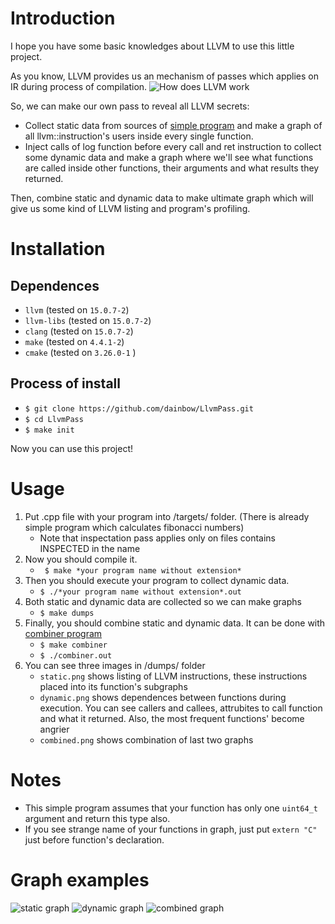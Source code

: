 # Introduction
I hope you have some basic knowledges about LLVM to use this little project.

As you know, LLVM provides us an mechanism of passes which applies on IR during process of compilation. 
![How does LLVM work](https://user-images.githubusercontent.com/26509840/225095862-eb984adc-88e3-4e29-8a9a-6558ce3b9ecd.png)

So, we can make our own pass to reveal all LLVM secrets:
  + Collect static data from sources of [simple program](https://github.com/dainbow/LlvmPass/blob/master/targets/INSPECTED_fibonacci.cpp) and make a graph of all llvm::instruction's users inside every single function.
  + Inject calls of log function before every call and ret instruction to collect some dynamic data and make a graph where we'll see what functions are called inside other functions, their arguments and what results they returned.

Then, combine static and dynamic data to make ultimate graph which will give us some kind of LLVM listing and program's profiling. 

# Installation
## Dependences 
  + ``` llvm ``` (tested on ``` 15.0.7-2 ```) 
  + ``` llvm-libs ``` (tested on ``` 15.0.7-2 ```)
  + ``` clang ``` (tested on ``` 15.0.7-2 ```)
  + ``` make ``` (tested on ``` 4.4.1-2 ```)
  + ``` cmake ``` (tested on ``` 3.26.0-1 ``` )
## Process of install
  + ``` $ git clone https://github.com/dainbow/LlvmPass.git ```
  + ``` $ cd LlvmPass ```
  + ``` $ make init ```
  
Now you can use this project!

# Usage
  1. Put .cpp file with your program into /targets/ folder. (There is already simple program which calculates fibonacci numbers)
      - Note that inspectation pass applies only on files contains INSPECTED in the name
  3. Now you should compile it. 
      - ``` $ make *your program name without extension*```
  4. Then you should execute your program to collect dynamic data.
      - ``` $ ./*your program name without extension*.out ```
  5. Both static and dynamic data are collected so we can make graphs
      - ``` $ make dumps ```
  6. Finally, you should combine static and dynamic data. It can be done with [combiner program](https://github.com/dainbow/LlvmPass/blob/master/targets/combiner.cpp)
      - ``` $ make combiner ```
      - ``` $ ./combiner.out ```
  7. You can see three images in /dumps/ folder
      - ``` static.png ``` shows listing of LLVM instructions, these instructions placed into its function's subgraphs
      - ``` dynamic.png ``` shows dependences between functions during execution. You can see callers and callees, attrubites to call function and what it returned. Also, the most frequent functions' become angrier
      - ``` combined.png ``` shows combination of last two graphs

# Notes
  + This simple program assumes that your function has only one ``` uint64_t ``` argument and return this type also.
  + If you see strange name of your functions in graph, just put ``` extern "C" ``` just before function's declaration.

# Graph examples

![static graph](https://user-images.githubusercontent.com/26509840/226178025-d5f8c44e-1c84-423c-b88b-60a4f8e5b1c8.png)
![dynamic graph](https://user-images.githubusercontent.com/26509840/226178044-532d6df0-5201-491d-ba13-d85108530520.png)
![combined graph](https://user-images.githubusercontent.com/26509840/226178054-9e7d59ba-ac7c-4523-be12-7f054b3ea2a5.png)


